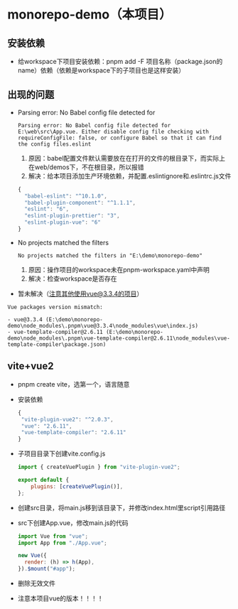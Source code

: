 # monorepo-demo（本项目）

## 安装依赖

- 给workspace下项目安装依赖：pnpm add -F 项目名称（package.json的name）依赖（依赖是workspace下的子项目也是这样安装）

## 出现的问题

- Parsing error: No Babel config file detected for

  ```text
  Parsing error: No Babel config file detected for E:\web\src\App.vue. Either disable config file checking with requireConfigFile: false, or configure Babel so that it can find the config files.eslint
  ```

  1. 原因：babel配置文件默认需要放在在打开的文件的根目录下，而实际上在web/demos下，不在根目录，所以报错
  2. 解决：给本项目添加生产环境依赖，并配置.eslintignore和.eslintrc.js文件

  ```javascript
  {
    "babel-eslint": "^10.1.0",
    "babel-plugin-component": "^1.1.1",
    "eslint": "6",
    "eslint-plugin-prettier": "3",
    "eslint-plugin-vue": "6"
  }
  ```

- No projects matched the filters

  ```text
  No projects matched the filters in "E:\demo\monorepo-demo"
  ```

  1. 原因：操作项目的workspace未在pnpm-workspace.yaml中声明
  2. 解决：检查workspace是否存在

- 暂未解决（注意其他使用vue@3.3.4的项目）

```text
Vue packages version mismatch: 

- vue@3.3.4 (E:\demo\monorepo-demo\node_modules\.pnpm\vue@3.3.4\node_modules\vue\index.js)
- vue-template-compiler@2.6.11 (E:\demo\monorepo-demo\node_modules\.pnpm\vue-template-compiler@2.6.11\node_modules\vue-template-compiler\package.json)
```

## vite+vue2

- pnpm create vite，选第一个，语言随意

- 安装依赖

   ```javascript
   {
    "vite-plugin-vue2": "^2.0.3",
    "vue": "2.6.11",
    "vue-template-compiler": "2.6.11"
   }
   ```

- 子项目目录下创建vite.config.js

  ```javascript
  import { createVuePlugin } from "vite-plugin-vue2";

  export default {
      plugins: [createVuePlugin()],
  };

  ```

- 创建src目录，将main.js移到该目录下，并修改index.html里script引用路径

- src下创建App.vue，修改main.js的代码

  ```javascript
  import Vue from "vue";
  import App from "./App.vue";

  new Vue({
    render: (h) => h(App),
  }).$mount("#app");

  ```

- 删除无效文件

- 注意本项目vue的版本！！！！
